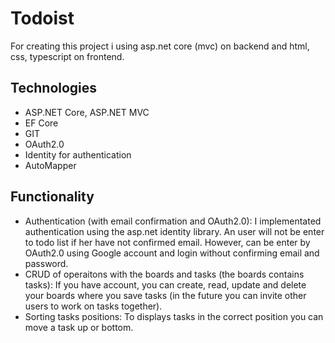 # Todoist

For creating this project i using asp.net core (mvc) on backend and html, css, typescript on frontend.

## Technologies
- ASP.NET Core, ASP.NET MVC
- EF Core
- GIT
- OAuth2.0
- Identity for authentication
- AutoMapper

## Functionality
- Authentication (with email confirmation and OAuth2.0):
I implementated authentication using the asp.net identity library. An user will not be enter to todo list if her have not confirmed email. However, can be enter by OAuth2.0 using Google account and login without confirming email and password.
- CRUD of operaitons with the boards and tasks (the boards contains tasks):
If you have account, you can create, read, update and delete your boards where you save tasks (in the future you can invite other users to work on tasks together).
- Sorting tasks positions:
To displays tasks in the correct position you can move a task up or bottom.
